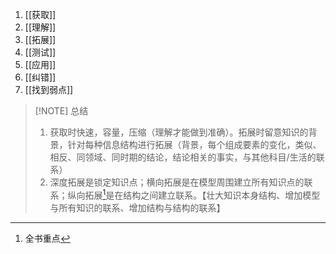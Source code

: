 1. [[获取]]
2. [[理解]]
3. [[拓展]]
4. [[测试]]
5. [[应用]]
6. [[纠错]]
7. [[找到弱点]]


> [!NOTE] 总结
> 1. 获取时快速，容量，压缩（理解才能做到准确）。拓展时留意知识的背景，针对每种信息结构进行拓展（背景，每个组成要素的变化，类似、相反、同领域、同时期的结论，结论相关的事实，与其他科目/生活的联系）
> 2. 深度拓展是锁定知识点；横向拓展是在模型周围建立所有知识点的联系；纵向拓展[^1]是在结构之间建立联系。【壮大知识本身结构、增加模型与所有知识的联系、增加结构与结构的联系】


[^1]: 全书重点
